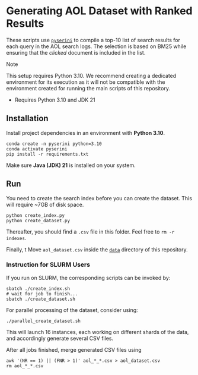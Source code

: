 # Generating AOL Dataset with Ranked Results

These scripts use [`pyserini`](https://github.com/castorini/pyserini) to compile a top-10 list of search results for each query in the AOL search logs.
The selection is based on BM25 while ensuring that the _clicked_ document is included in the list.

> [!NOTE]  
> This setup requires Python 3.10. We recommend creating a dedicated environment for its execution as it will not be compatible with the environment created for running the main scripts of this repository.

- Requires Python 3.10 and JDK 21

## Installation

Install project dependencies in an environment with **Python 3.10**.

```
conda create -n pyserini python=3.10
conda activate pyserini
pip install -r requirements.txt
```

Make sure **Java (JDK) 21** is installed on your system.

## Run

You need to create the search index before you can create the dataset.
This will require ~7GB of disk space.

```
python create_index.py
python create_dataset.py
```

Thereafter, you should find a `.csv` file in this folder.
Feel free to `rm -r indexes`.

Finally, t
Move `aol_dataset.csv` inside the [`data`](/data) directory of this repository.

### Instruction for SLURM Users

If you run on SLURM, the corresponding scripts can be invoked by:

```
sbatch ./create_index.sh
# wait for job to finish...
sbatch ./create_dataset.sh
```

For parallel processing of the dataset, consider using:

```
./parallel_create_dataset.sh
```

This will launch 16 instances, each working on different shards of the data, and accordingly generate several CSV files.

After all jobs finished, merge generated CSV files using

```
awk '(NR == 1) || (FNR > 1)' aol_*_*.csv > aol_dataset.csv
rm aol_*_*.csv
```
